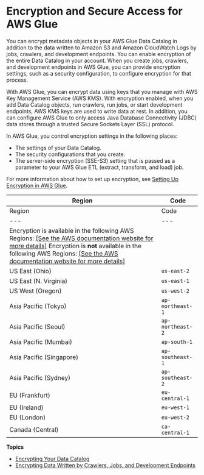 # Encryption and Secure Access for AWS Glue<a name="encryption-glue-resources"></a>

You can encrypt metadata objects in your AWS Glue Data Catalog in addition to the data written to Amazon S3 and Amazon CloudWatch Logs by jobs, crawlers, and development endpoints\. You can enable encryption of the entire Data Catalog in your account\. When you create jobs, crawlers, and development endpoints in AWS Glue, you can provide encryption settings, such as a security configuration, to configure encryption for that process\.

With AWS Glue, you can encrypt data using keys that you manage with AWS Key Management Service \(AWS KMS\)\. With encryption enabled, when you add Data Catalog objects, run crawlers, run jobs, or start development endpoints, AWS KMS keys are used to write data at rest\. In addition, you can configure AWS Glue to only access Java Database Connectivity \(JDBC\) data stores through a trusted Secure Sockets Layer \(SSL\) protocol\. 

In AWS Glue, you control encryption settings in the following places:
+ The settings of your Data Catalog\.
+ The security configurations that you create\.
+ The server\-side encryption \(SSE\-S3\) setting that is passed as a parameter to your AWS Glue ETL \(extract, transform, and load\) job\.

For more information about how to set up encryption, see [Setting Up Encryption in AWS Glue](set-up-encryption.md)\. 


| Region | Code | 
| --- | --- | 
| Region | Code | 
| --- | --- | 
|   Encryption is available in the following AWS Regions: [\[See the AWS documentation website for more details\]](http://docs.aws.amazon.com/glue/latest/dg/encryption-glue-resources.html) Encryption is **not** available in the following AWS Regions: [\[See the AWS documentation website for more details\]](http://docs.aws.amazon.com/glue/latest/dg/encryption-glue-resources.html)   | 
| US East \(Ohio\) | `us-east-2` | 
| US East \(N\. Virginia\) | `us-east-1` | 
| US West \(Oregon\) | `us-west-2` | 
| Asia Pacific \(Tokyo\) | `ap-northeast-1` | 
| Asia Pacific \(Seoul\) | `ap-northeast-2` | 
| Asia Pacific \(Mumbai\) | `ap-south-1` | 
| Asia Pacific \(Singapore\) | `ap-southeast-1` | 
| Asia Pacific \(Sydney\) | `ap-southeast-2` | 
| EU \(Frankfurt\) | `eu-central-1` | 
| EU \(Ireland\) | `eu-west-1` | 
| EU \(London\) | `eu-west-2` | 
| Canada \(Central\) | `ca-central-1` | 

**Topics**
+ [Encrypting Your Data Catalog](encrypt-glue-data-catalog.md)
+ [Encrypting Data Written by Crawlers, Jobs, and Development Endpoints](encryption-security-configuration.md)